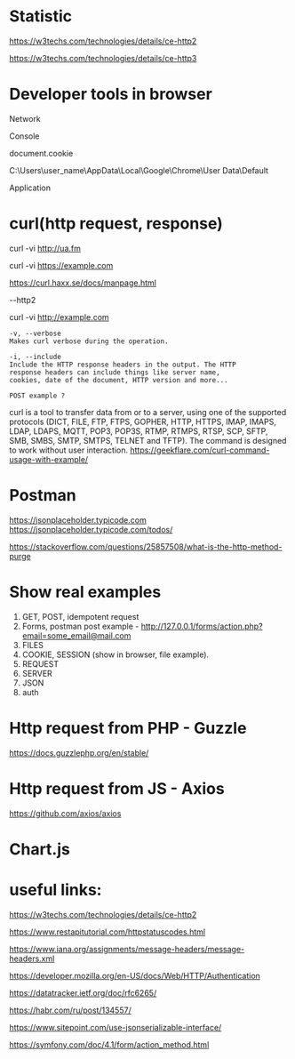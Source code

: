 # Statistic
https://w3techs.com/technologies/details/ce-http2

https://w3techs.com/technologies/details/ce-http3

# Developer tools in browser

Network

Console

document.cookie

C:\Users\user_name\AppData\Local\Google\Chrome\User Data\Default

Application

# curl(http request, response)


curl -vi http://ua.fm

curl -vi https://example.com

https://curl.haxx.se/docs/manpage.html

--http2

curl -vi http://example.com

    -v, --verbose
    Makes curl verbose during the operation.
    
    -i, --include
    Include the HTTP response headers in the output. The HTTP
    response headers can include things like server name,
    cookies, date of the document, HTTP version and more...

    POST example ?


curl is a tool to transfer data from or to a server, using one of the supported protocols (DICT, FILE, FTP, FTPS, GOPHER, HTTP, HTTPS, IMAP, IMAPS, LDAP, LDAPS, MQTT, POP3, POP3S, RTMP, RTMPS, RTSP, SCP, SFTP, SMB, SMBS, SMTP, SMTPS, TELNET and TFTP). The command is designed to work without user interaction.
https://geekflare.com/curl-command-usage-with-example/

# Postman
https://jsonplaceholder.typicode.com
https://jsonplaceholder.typicode.com/todos/

https://stackoverflow.com/questions/25857508/what-is-the-http-method-purge

# Show real examples
1) GET, POST, idempotent request
2) Forms, postman post example - http://127.0.0.1/forms/action.php?email=some_email@mail.com
3) FILES
4) COOKIE, SESSION (show in browser, file example).
5) REQUEST
6) SERVER
7) JSON
8) auth

# Http request from PHP - Guzzle
https://docs.guzzlephp.org/en/stable/

# Http request from JS - Axios
https://github.com/axios/axios

# Chart.js



# useful links:

https://w3techs.com/technologies/details/ce-http2

https://www.restapitutorial.com/httpstatuscodes.html

https://www.iana.org/assignments/message-headers/message-headers.xml

https://developer.mozilla.org/en-US/docs/Web/HTTP/Authentication

https://datatracker.ietf.org/doc/rfc6265/

https://habr.com/ru/post/134557/

https://www.sitepoint.com/use-jsonserializable-interface/

https://symfony.com/doc/4.1/form/action_method.html





